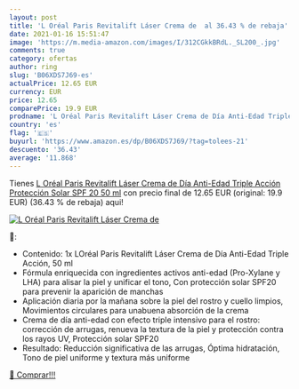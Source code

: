 ```yaml
---
layout: post
title: 'L Oréal Paris Revitalift Láser Crema de  al 36.43 % de rebaja'
date: 2021-01-16 15:51:47
image: 'https://m.media-amazon.com/images/I/312CGkkBRdL._SL200_.jpg'
comments: true
category: ofertas
author: ring
slug: 'B06XDS7J69-es'
actualPrice: 12.65 EUR
currency: EUR
price: 12.65
comparePrice: 19.9 EUR
prodname: 'L Oréal Paris Revitalift Láser Crema de Día Anti-Edad Triple Acción  Protección Solar SPF 20  50 ml'
country: 'es'
flag: '🇪🇸'
buyurl: 'https://www.amazon.es/dp/B06XDS7J69/?tag=tolees-21'
descuento: '36.43'
average: '11.868'
---
```


Tienes [L Oréal Paris Revitalift Láser Crema de Día Anti-Edad Triple Acción  Protección Solar SPF 20  50 ml](https://www.amazon.es/dp/B06XDS7J69/?tag=tolees-21) con precio final de  12.65 EUR (original: 19.9 EUR) (36.43 %  de rebaja) aqui!

[![L Oréal Paris Revitalift Láser Crema de ](https://m.media-amazon.com/images/I/312CGkkBRdL._SL200_.jpg)](https://www.amazon.es/dp/B06XDS7J69/?tag=tolees-21)

🔎:

- Contenido: 1x LOréal Paris Revitalift Láser Crema de Día Anti-Edad Triple Acción, 50 ml
- Fórmula enriquecida con ingredientes activos anti-edad (Pro-Xylane y LHA) para alisar la piel y unificar el tono, Con protección solar SPF20 para prevenir la aparición de manchas
- Aplicación diaria por la mañana sobre la piel del rostro y cuello limpios, Movimientos circulares para unabuena absorción de la crema
- Crema de día anti-edad con efecto triple intensivo para el rostro: corrección de arrugas, renueva la textura de la piel y protección contra los rayos UV, Protección solar SPF20
- Resultado: Reducción significativa de las arrugas, Óptima hidratación, Tono de piel uniforme y textura más uniforme

[🛒 Comprar!!!](https://www.amazon.es/dp/B06XDS7J69/?tag=tolees-21)
